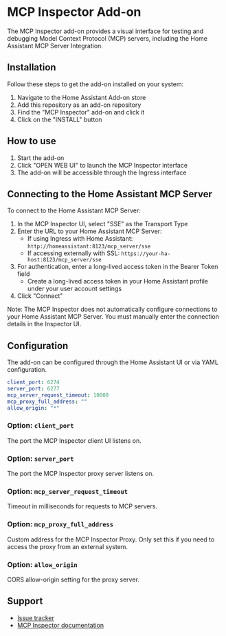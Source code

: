 # MCP Inspector Add-on

The MCP Inspector add-on provides a visual interface for testing and debugging Model Context Protocol (MCP) servers, including the Home Assistant MCP Server Integration.

## Installation

Follow these steps to get the add-on installed on your system:

1. Navigate to the Home Assistant Add-on store
2. Add this repository as an add-on repository
3. Find the "MCP Inspector" add-on and click it
4. Click on the "INSTALL" button

## How to use

1. Start the add-on
2. Click "OPEN WEB UI" to launch the MCP Inspector interface
3. The add-on will be accessible through the Ingress interface

## Connecting to the Home Assistant MCP Server

To connect to the Home Assistant MCP Server:

1. In the MCP Inspector UI, select "SSE" as the Transport Type
2. Enter the URL to your Home Assistant MCP Server:
   - If using Ingress with Home Assistant: `http://homeassistant:8123/mcp_server/sse`
   - If accessing externally with SSL: `https://your-ha-host:8123/mcp_server/sse`
3. For authentication, enter a long-lived access token in the Bearer Token field
   - Create a long-lived access token in your Home Assistant profile under your user account settings
4. Click "Connect"

Note: The MCP Inspector does not automatically configure connections to your Home Assistant MCP Server. You must manually enter the connection details in the Inspector UI.

## Configuration

The add-on can be configured through the Home Assistant UI or via YAML configuration.

```yaml
client_port: 6274
server_port: 6277
mcp_server_request_timeout: 10000
mcp_proxy_full_address: ""
allow_origin: "*"
```

### Option: `client_port`

The port the MCP Inspector client UI listens on.

### Option: `server_port`

The port the MCP Inspector proxy server listens on.

### Option: `mcp_server_request_timeout`

Timeout in milliseconds for requests to MCP servers.

### Option: `mcp_proxy_full_address`

Custom address for the MCP Inspector Proxy. Only set this if you need to access the proxy from an external system.

### Option: `allow_origin`

CORS allow-origin setting for the proxy server.

## Support

- [Issue tracker](https://github.com/modelcontextprotocol/inspector/issues)
- [MCP Inspector documentation](https://github.com/modelcontextprotocol/inspector)
